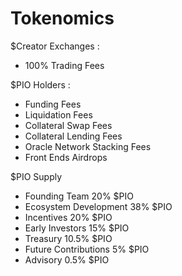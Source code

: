 # Tokenomics

$Creator Exchanges :

* 100% Trading Fees

$PIO Holders :&#x20;

* Funding Fees
* Liquidation Fees
* Collateral Swap Fees
* Collateral Lending Fees
* Oracle Network Stacking Fees
* Front Ends Airdrops



$PIO Supply

* Founding Team 20% $PIO
* Ecosystem Development 38% $PIO
* Incentives 20% $PIO
* Early Investors 15% $PIO
* Treasury 10.5% $PIO
* Future Contributions 5% $PIO
* Advisory 0.5% $PIO
